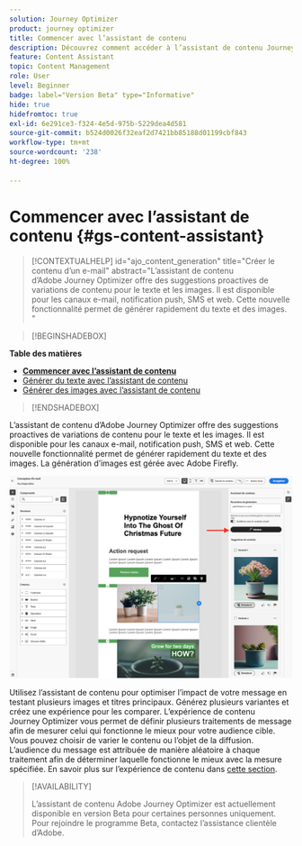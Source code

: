 ```yaml
---
solution: Journey Optimizer
product: journey optimizer
title: Commencer avec l’assistant de contenu
description: Découvrez comment accéder à l’assistant de contenu Journey Optimizer et l’utiliser.
feature: Content Assistant
topic: Content Management
role: User
level: Beginner
badge: label="Version Beta" type="Informative"
hide: true
hidefromtoc: true
exl-id: 6e291ce3-f324-4e5d-975b-5229dea4d581
source-git-commit: b524d0026f32eaf2d7421bb85188d01199cbf843
workflow-type: tm+mt
source-wordcount: '238'
ht-degree: 100%

---
```


# Commencer avec l’assistant de contenu {#gs-content-assistant}

>[!CONTEXTUALHELP]
>id="ajo_content_generation"
>title="Créer le contenu d’un e-mail"
>abstract="L’assistant de contenu d’Adobe Journey Optimizer offre des suggestions proactives de variations de contenu pour le texte et les images. Il est disponible pour les canaux e-mail, notification push, SMS et web. Cette nouvelle fonctionnalité permet de générer rapidement du texte et des images. "


>[!BEGINSHADEBOX]

**Table des matières**

* **[Commencer avec l’assistant de contenu](gs-generative.md)**
* [Générer du texte avec l’assistant de contenu](generative-content.md)
* [Générer des images avec l’assistant de contenu](generative-image.md)

>[!ENDSHADEBOX]


L’assistant de contenu d’Adobe Journey Optimizer offre des suggestions proactives de variations de contenu pour le texte et les images. Il est disponible pour les canaux e-mail, notification push, SMS et web. Cette nouvelle fonctionnalité permet de générer rapidement du texte et des images. La génération d’images est gérée avec Adobe Firefly.

![](assets/image-gen-ai.png)



Utilisez l’assistant de contenu pour optimiser l’impact de votre message en testant plusieurs images et titres principaux. Générez plusieurs variantes et créez une expérience pour les comparer. L’expérience de contenu Journey Optimizer vous permet de définir plusieurs traitements de message afin de mesurer celui qui fonctionne le mieux pour votre audience cible. Vous pouvez choisir de varier le contenu ou l’objet de la diffusion. L’audience du message est attribuée de manière aléatoire à chaque traitement afin de déterminer laquelle fonctionne le mieux avec la mesure spécifiée. En savoir plus sur l’expérience de contenu dans [cette section](../campaigns/content-experiment.md).


>[!AVAILABILITY]
>
>L’assistant de contenu Adobe Journey Optimizer est actuellement disponible en version Beta pour certaines personnes uniquement. Pour rejoindre le programme Beta, contactez l’assistance clientèle d’Adobe.
